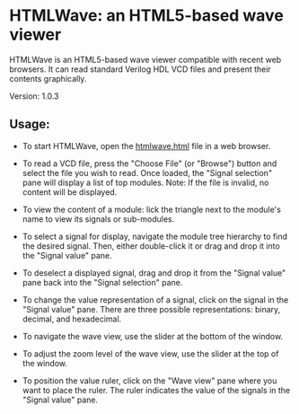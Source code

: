 HTMLWave: an HTML5-based wave viewer
====================================

HTMLWave is an HTML5-based wave viewer compatible with recent web browsers. It
can read standard Verilog HDL VCD files and present their contents graphically.

Version: 1.0.3

Usage:
------

 * To start HTMLWave, open the [htmlwave.html](htmlwave.html) file in a web
   browser.

 * To read a VCD file, press the "Choose File" (or "Browse") button and select
   the file you wish to read. Once loaded, the "Signal selection" pane will
   display a list of top modules. Note: If the file is invalid, no content will
   be displayed.

 * To view the content of a module: lick the triangle next to the module's name
   to view its signals or sub-modules.

 * To select a signal for display, navigate the module tree hierarchy to find
   the desired signal. Then, either double-click it or drag and drop it into
   the "Signal value" pane.

 * To deselect a displayed signal, drag and drop it from the "Signal value"
   pane back into the "Signal selection" pane.

 * To change the value representation of a signal, click on the signal in the
   "Signal value" pane. There are three possible representations: binary,
   decimal, and hexadecimal.

 * To navigate the wave view, use the slider at the bottom of the window.

 * To adjust the zoom level of the wave view, use the slider at the top of the
   window.

 * To position the value ruler, click on the "Wave view" pane where you want to
   place the ruler. The ruler indicates the value of the signals in the "Signal
   value" pane.
